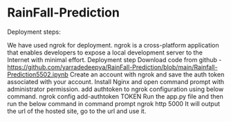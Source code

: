 # RainFall-Prediction

Deployment steps:

We have used ngrok for deployment. ngrok is a cross-platform application that enables developers to expose a local development server to the Internet with minimal effort.
Deployment step
Download code from github - https://github.com/yarradedeepya/RainFall-Prediction/blob/main/Rainfall-Prediction5502.ipynb
Create an account with ngrok and save the auth token associated with your account. 
Install Nginx and open command prompt with administrator permission.
add authtoken to ngrok configuration using below command.
        ngrok config add-authtoken TOKEN
Run the app.py file and then run the below command in command prompt
ngrok http 5000
It will output the url of the hosted site, go to the url and use it.
